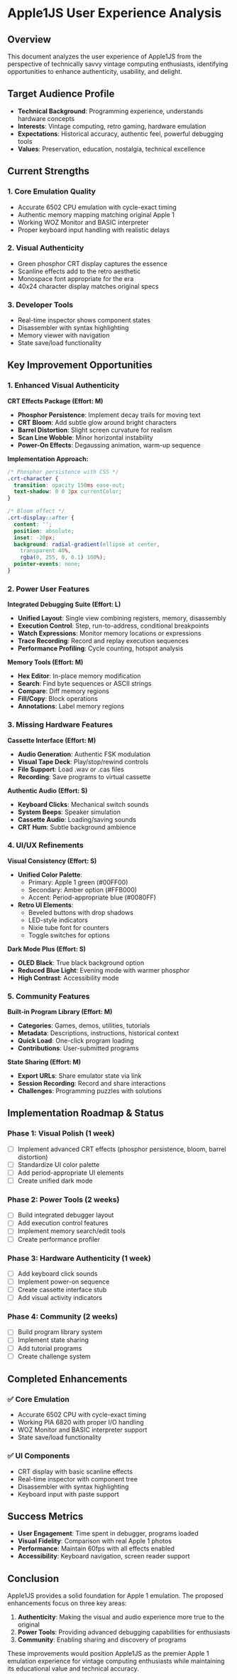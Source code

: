 # Apple1JS User Experience Analysis

## Overview

This document analyzes the user experience of Apple1JS from the perspective of technically savvy vintage computing enthusiasts, identifying opportunities to enhance authenticity, usability, and delight.

## Target Audience Profile

- **Technical Background**: Programming experience, understands hardware concepts
- **Interests**: Vintage computing, retro gaming, hardware emulation
- **Expectations**: Historical accuracy, authentic feel, powerful debugging tools
- **Values**: Preservation, education, nostalgia, technical excellence

## Current Strengths

### 1. Core Emulation Quality
- Accurate 6502 CPU emulation with cycle-exact timing
- Authentic memory mapping matching original Apple 1
- Working WOZ Monitor and BASIC interpreter
- Proper keyboard input handling with realistic delays

### 2. Visual Authenticity
- Green phosphor CRT display captures the essence
- Scanline effects add to the retro aesthetic
- Monospace font appropriate for the era
- 40x24 character display matches original specs

### 3. Developer Tools
- Real-time inspector shows component states
- Disassembler with syntax highlighting
- Memory viewer with navigation
- State save/load functionality

## Key Improvement Opportunities

### 1. Enhanced Visual Authenticity

**CRT Effects Package (Effort: M)**
- **Phosphor Persistence**: Implement decay trails for moving text
- **CRT Bloom**: Add subtle glow around bright characters
- **Barrel Distortion**: Slight screen curvature for realism
- **Scan Line Wobble**: Minor horizontal instability
- **Power-On Effects**: Degaussing animation, warm-up sequence

**Implementation Approach:**
```css
/* Phosphor persistence with CSS */
.crt-character {
  transition: opacity 150ms ease-out;
  text-shadow: 0 0 3px currentColor;
}

/* Bloom effect */
.crt-display::after {
  content: '';
  position: absolute;
  inset: -20px;
  background: radial-gradient(ellipse at center, 
    transparent 40%, 
    rgba(0, 255, 0, 0.1) 100%);
  pointer-events: none;
}
```

### 2. Power User Features

**Integrated Debugging Suite (Effort: L)**
- **Unified Layout**: Single view combining registers, memory, disassembly
- **Execution Control**: Step, run-to-address, conditional breakpoints
- **Watch Expressions**: Monitor memory locations or expressions
- **Trace Recording**: Record and replay execution sequences
- **Performance Profiling**: Cycle counting, hotspot analysis

**Memory Tools (Effort: M)**
- **Hex Editor**: In-place memory modification
- **Search**: Find byte sequences or ASCII strings
- **Compare**: Diff memory regions
- **Fill/Copy**: Block operations
- **Annotations**: Label memory regions

### 3. Missing Hardware Features

**Cassette Interface (Effort: M)**
- **Audio Generation**: Authentic FSK modulation
- **Visual Tape Deck**: Play/stop/rewind controls
- **File Support**: Load .wav or .cas files
- **Recording**: Save programs to virtual cassette

**Authentic Audio (Effort: S)**
- **Keyboard Clicks**: Mechanical switch sounds
- **System Beeps**: Speaker simulation
- **Cassette Audio**: Loading/saving sounds
- **CRT Hum**: Subtle background ambience

### 4. UI/UX Refinements

**Visual Consistency (Effort: S)**
- **Unified Color Palette**: 
  - Primary: Apple 1 green (#00FF00)
  - Secondary: Amber option (#FFB000)
  - Accent: Period-appropriate blue (#0080FF)
- **Retro UI Elements**:
  - Beveled buttons with drop shadows
  - LED-style indicators
  - Nixie tube font for counters
  - Toggle switches for options

**Dark Mode Plus (Effort: S)**
- **OLED Black**: True black background option
- **Reduced Blue Light**: Evening mode with warmer phosphor
- **High Contrast**: Accessibility mode

### 5. Community Features

**Built-in Program Library (Effort: M)**
- **Categories**: Games, demos, utilities, tutorials
- **Metadata**: Descriptions, instructions, historical context
- **Quick Load**: One-click program loading
- **Contributions**: User-submitted programs

**State Sharing (Effort: M)**
- **Export URLs**: Share emulator state via link
- **Session Recording**: Record and share interactions
- **Challenges**: Programming puzzles with solutions

## Implementation Roadmap & Status

### Phase 1: Visual Polish (1 week)
- [ ] Implement advanced CRT effects (phosphor persistence, bloom, barrel distortion)
- [ ] Standardize UI color palette
- [ ] Add period-appropriate UI elements
- [ ] Create unified dark mode

### Phase 2: Power Tools (2 weeks)
- [ ] Build integrated debugger layout
- [ ] Add execution control features
- [ ] Implement memory search/edit tools
- [ ] Create performance profiler

### Phase 3: Hardware Authenticity (1 week)
- [ ] Add keyboard click sounds
- [ ] Implement power-on sequence
- [ ] Create cassette interface stub
- [ ] Add visual activity indicators

### Phase 4: Community (2 weeks)
- [ ] Build program library system
- [ ] Implement state sharing
- [ ] Add tutorial programs
- [ ] Create challenge system

## Completed Enhancements

### ✅ Core Emulation
- Accurate 6502 CPU with cycle-exact timing
- Working PIA 6820 with proper I/O handling
- WOZ Monitor and BASIC interpreter support
- State save/load functionality

### ✅ UI Components
- CRT display with basic scanline effects
- Real-time inspector with component tree
- Disassembler with syntax highlighting
- Keyboard input with paste support

## Success Metrics

- **User Engagement**: Time spent in debugger, programs loaded
- **Visual Fidelity**: Comparison with real Apple 1 photos
- **Performance**: Maintain 60fps with all effects enabled
- **Accessibility**: Keyboard navigation, screen reader support

## Conclusion

Apple1JS provides a solid foundation for Apple 1 emulation. The proposed enhancements focus on three key areas:

1. **Authenticity**: Making the visual and audio experience more true to the original
2. **Power Tools**: Providing advanced debugging capabilities for enthusiasts
3. **Community**: Enabling sharing and discovery of programs

These improvements would position Apple1JS as the premier Apple 1 emulation experience for vintage computing enthusiasts while maintaining its educational value and technical accuracy.